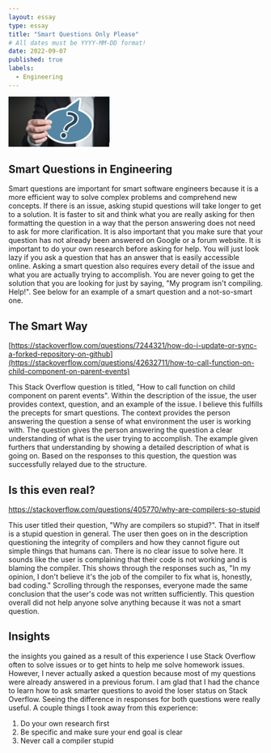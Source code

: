 ```yaml
---
layout: essay
type: essay
title: "Smart Questions Only Please"
# All dates must be YYYY-MM-DD format!
date: 2022-09-07
published: true
labels:
  - Engineering
---
```



<img width="200px" class="rounded float-start pe-4" src="../img/smartquestions.png">

## Smart Questions in Engineering

Smart questions are important for smart software engineers because it is a more efficient way to solve complex problems and comprehend new concepts. If there is an issue, asking stupid questions will take longer to get to a solution. It is faster to sit and think what you are really asking for then formatting the question in a way that the person answering does not need to ask for more clarification. It is also important that you make sure that your question has not already been answered on Google or a forum website. It is important to do your own research before asking for help. You will just look lazy if you ask a question that has an answer that is easily accessible online. Asking a smart question also requires every detail of the issue and what you are actually trying to accomplish. You are never going to get the solution that you are looking for just by saying, "My program isn't compiling. Help!". See below for an example of a smart question and a not-so-smart one.

## The Smart Way

[https://stackoverflow.com/questions/7244321/how-do-i-update-or-sync-a-forked-repository-on-github](https://stackoverflow.com/questions/42632711/how-to-call-function-on-child-component-on-parent-events)

This Stack Overflow question is titled, "How to call function on child component on parent events". Within the description of the issue, the user provides context, question, and an example of the issue. I believe this fulfills the precepts for smart questions. The context provides the person answering the question a sense of what environment the user is working with. The question gives the person answering the question a clear understanding of what is the user trying to accomplish. The example given furthers that understanding by showing a detailed description of what is going on. Based on the responses to this question, the question was successfully relayed due to the structure.

## Is this even real?

https://stackoverflow.com/questions/405770/why-are-compilers-so-stupid

This user titled their question, "Why are compilers so stupid?". That in itself is a stupid question in general. The user then goes on in the description questioning the integrity of compilers and how they cannot figure out simple things that humans can. There is no clear issue to solve here. It sounds like the user is complaining that their code is not working and is blaming the compiler. This shows through the responses such as, "In my opinion, I don't believe it's the job of the compiler to fix what is, honestly, bad coding." Scrolling through the responses, everyone made the same conclusion that the user's code was not written sufficiently. This question overall did not help anyone solve anything because it was not a smart question.


## Insights
the insights you gained as a result of this experience
I use Stack Overflow often to solve issues or to get hints to help me solve homework issues. However, I never actually asked a question because most of my questions were already answered in a previous forum. I am glad that I had the chance to learn how to ask smarter questions to avoid the loser status on Stack Overflow. Seeing the difference in responses for both questions were really useful. A couple things I took away from this experience:

1) Do your own research first
2) Be specific and make sure your end goal is clear
3) Never call a compiler stupid
